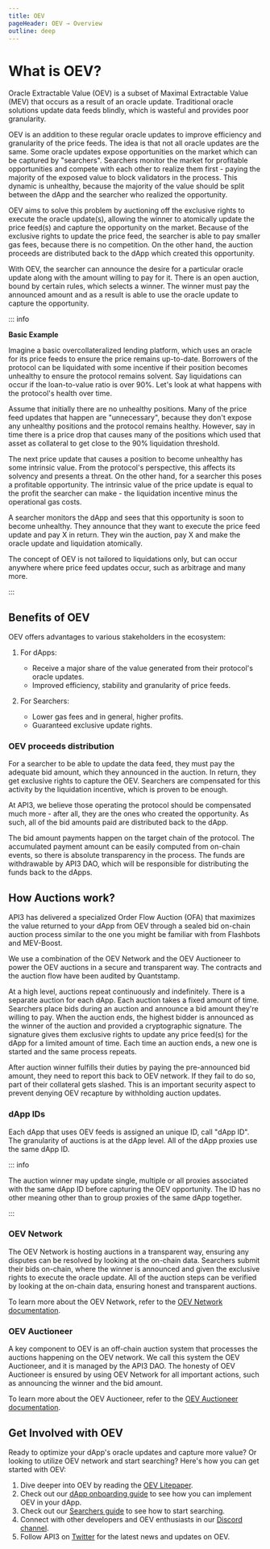 ```yaml
---
title: OEV
pageHeader: OEV → Overview
outline: deep
---
```


<PageHeader/>

# What is OEV?

Oracle Extractable Value (OEV) is a subset of Maximal Extractable Value (MEV)
that occurs as a result of an oracle update. Traditional oracle solutions update
data feeds blindly, which is wasteful and provides poor granularity.

OEV is an addition to these regular oracle updates to improve efficiency and
granularity of the price feeds. The idea is that not all oracle updates are the
same. Some oracle updates expose opportunities on the market which can be
captured by "searchers". Searchers monitor the market for profitable
opportunities and compete with each other to realize them first - paying the
majority of the exposed value to block validators in the process. This dynamic
is unhealthy, because the majority of the value should be split between the dApp
and the searcher who realized the opportunity.

OEV aims to solve this problem by auctioning off the exclusive rights to execute
the oracle update(s), allowing the winner to atomically update the price feed(s)
and capture the opportunity on the market. Because of the exclusive rights to
update the price feed, the searcher is able to pay smaller gas fees, because
there is no competition. On the other hand, the auction proceeds are distributed
back to the dApp which created this opportunity.

With OEV, the searcher can announce the desire for a particular oracle update
along with the amount willing to pay for it. There is an open auction, bound by
certain rules, which selects a winner. The winner must pay the announced amount
and as a result is able to use the oracle update to capture the opportunity.

::: info

**Basic Example**

Imagine a basic overcollateralized lending platform, which uses an oracle for
its price feeds to ensure the price remains up-to-date. Borrowers of the
protocol can be liquidated with some incentive if their position becomes
unhealthy to ensure the protocol remains solvent. Say liquidations can occur if
the loan-to-value ratio is over 90%. Let's look at what happens with the
protocol's health over time.

Assume that initially there are no unhealthy positions. Many of the price feed
updates that happen are "unnecessary", because they don't expose any unhealthy
positions and the protocol remains healthy. However, say in time there is a
price drop that causes many of the positions which used that asset as collateral
to get close to the 90% liquidation threshold.

The next price update that causes a position to become unhealthy has some
intrinsic value. From the protocol's perspective, this affects its solvency and
presents a threat. On the other hand, for a searcher this poses a profitable
opportunity. The intrinsic value of the price update is equal to the profit the
searcher can make - the liquidation incentive minus the operational gas costs.

A searcher monitors the dApp and sees that this opportunity is soon to become
unhealthy. They announce that they want to execute the price feed update and pay
X in return. They win the auction, pay X and make the oracle update and
liquidation atomically.

The concept of OEV is not tailored to liquidations only, but can occur anywhere
where price feed updates occur, such as arbitrage and many more.

:::

## Benefits of OEV

OEV offers advantages to various stakeholders in the ecosystem:

1. For dApps:

   - Receive a major share of the value generated from their protocol's oracle
     updates.
   - Improved efficiency, stability and granularity of price feeds.

2. For Searchers:

   - Lower gas fees and in general, higher profits.
   - Guaranteed exclusive update rights.

### OEV proceeds distribution

For a searcher to be able to update the data feed, they must pay the adequate
bid amount, which they announced in the auction. In return, they get exclusive
rights to capture the OEV. Searchers are compensated for this activity by the
liquidation incentive, which is proven to be enough.

At API3, we believe those operating the protocol should be compensated much
more - after all, they are the ones who created the opportunity. As such, all of
the bid amounts paid are distributed back to the dApp.

The bid amount payments happen on the target chain of the protocol. The
accumulated payment amount can be easily computed from on-chain events, so there
is absolute transparency in the process. The funds are withdrawable by API3 DAO,
which will be responsible for distributing the funds back to the dApps.

## How Auctions work?

API3 has delivered a specialized Order Flow Auction (OFA) that maximizes the
value returned to your dApp from OEV through a sealed bid on-chain auction
process similar to the one you might be familiar with from Flashbots and
MEV-Boost.

We use a combination of the OEV Network and the OEV Auctioneer to power the OEV
auctions in a secure and transparent way. The contracts and the auction flow
have been audited by Quantstamp.

At a high level, auctions repeat continuously and indefinitely. There is a
separate auction for each dApp. Each auction takes a fixed amount of time.
Searchers place bids during an auction and announce a bid amount they're willing
to pay. When the auction ends, the highest bidder is announced as the winner of
the auction and provided a cryptographic signature. The signature gives them
exclusive rights to update any price feed(s) for the dApp for a limited amount
of time. Each time an auction ends, a new one is started and the same process
repeats.

After auction winner fulfills their duties by paying the pre-announced bid
amount, they need to report this back to OEV network. If they fail to do so,
part of their collateral gets slashed. This is an important security aspect to
prevent denying OEV recapture by withholding auction updates.

### dApp IDs

Each dApp that uses OEV feeds is assigned an unique ID, call "dApp ID". The
granularity of auctions is at the dApp level. All of the dApp proxies use the
same dApp ID.

::: info

The auction winner may update single, multiple or all proxies associated with
the same dApp ID before capturing the OEV opportunity. The ID has no other
meaning other than to group proxies of the same dApp together.

:::

### OEV Network

The OEV Network is hosting auctions in a transparent way, ensuring any disputes
can be resolved by looking at the on-chain data. Searchers submit their bids
on-chain, where the winner is announced and given the exclusive rights to
execute the oracle update. All of the auction steps can be verified by looking
at the on-chain data, ensuring honest and transparent auctions.

To learn more about the OEV Network, refer to the
[OEV Network documentation](/oev/overview/oev-network).

### OEV Auctioneer

A key component to OEV is an off-chain auction system that processes the
auctions happening on the OEV network. We call this system the OEV Auctioneer,
and it is managed by the API3 DAO. The honesty of OEV Auctioneer is ensured by
using OEV Network for all important actions, such as announcing the winner and
the bid amount.

To learn more about the OEV Auctioneer, refer to the
[OEV Auctioneer documentation](/oev/overview/oev-auctioneer).

## Get Involved with OEV

Ready to optimize your dApp's oracle updates and capture more value? Or looking
to utilize OEV network and start searching? Here's how you can get started with
OEV:

1. Dive deeper into OEV by reading the
   [OEV Litepaper](https://raw.githubusercontent.com/api3dao/oev-litepaper/main/oev-litepaper.pdf).
2. Check out our [dApp onboarding guide](/oev/dapps/) to see how you can
   implement OEV in your dApp.
3. Check out our [Searchers guide](/oev/searchers/) to see how to start
   searching.
4. Connect with other developers and OEV enthusiasts in our
   [Discord channel](https://discord.com/channels/758003776174030948/1062909222347603989).
5. Follow API3 on [Twitter](https://twitter.com/API3DAO) for the latest news and
   updates on OEV.

